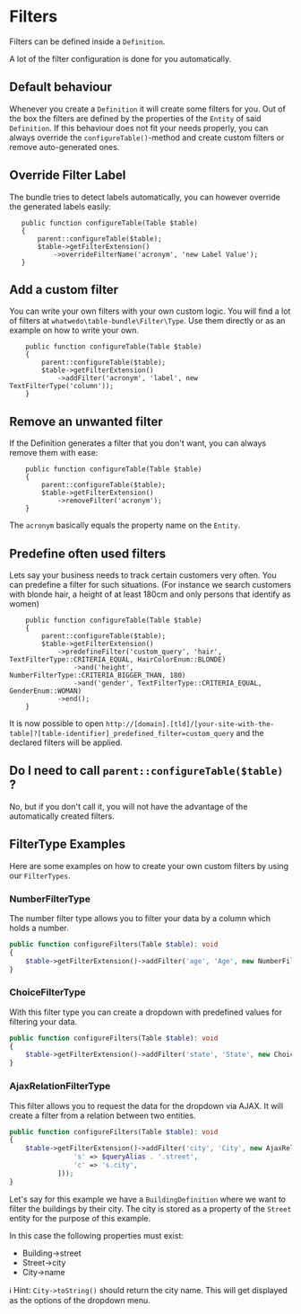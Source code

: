 # Filters

Filters can be defined inside a `Definition`.

A lot of the filter configuration is done for you automatically.

## Default behaviour

Whenever you create a `Definition` it will create some filters for you.
Out of the box the filters are defined by the properties of the `Entity` of said `Definition`.
If this behaviour does not fit your needs properly, you can always override the `configureTable()`-method and create custom filters or remove auto-generated ones.

## Override Filter Label

The bundle tries to detect labels automatically, you can however override the generated labels easily:
 ```
    public function configureTable(Table $table)
    {
        parent::configureTable($table);
        $table->getFilterExtension()
            ->overrideFilterName('acronym', 'new Label Value');
    }
```

## Add a custom filter

You can write your own filters with your own custom logic. You will find a lot of filters at `whatwedo\table-bundle\Filter\Type`. Use them directly or as an example on how to write your own.
```
    public function configureTable(Table $table)
    {
        parent::configureTable($table);
        $table->getFilterExtension()
            ->addFilter('acronym', 'label', new TextFilterType('column'));
    }
```

## Remove an unwanted filter

If the Definition generates a filter that you don't want, you can always remove them with ease:
```
    public function configureTable(Table $table)
    {
        parent::configureTable($table);
        $table->getFilterExtension()
            ->removeFilter('acronym');
    }
```
The `acronym` basically equals the property name on the `Entity`.

## Predefine often used filters

Lets say your business needs to track certain customers very often. You can predefine a filter for such situations.
(For instance we search customers with blonde hair, a height of at least 180cm and only persons that identify as women) 
```
    public function configureTable(Table $table)
    {
        parent::configureTable($table);
        $table->getFilterExtension()
            ->predefineFilter('custom_query', 'hair', TextFilterType::CRITERIA_EQUAL, HairColorEnum::BLONDE)
                ->and('height', NumberFilterType::CRITERIA_BIGGER_THAN, 180)
                ->and('gender', TextFilterType::CRITERIA_EQUAL, GenderEnum::WOMAN)
            ->end();
    }
```
It is now possible to open `http://[domain].[tld]/[your-site-with-the-table]?[table-identifier]_predefined_filter=custom_query` and the declared filters will be applied. 

## Do I need to call `parent::configureTable($table)` ?

No, but if you don't call it, you will not have the advantage of the automatically created filters. 

## FilterType Examples

Here are some examples on how to create your own custom filters by using our `FilterTypes`.

### NumberFilterType

The number filter type allows you to filter your data by a column which holds a number.
```php
public function configureFilters(Table $table): void
{
    $table->getFilterExtension()->addFilter('age', 'Age', new NumberFilterType(self::getQueryAlias() . '.age'))
}
```

### ChoiceFilterType

With this filter type you can create a dropdown with predefined values for filtering your data.

```php
public function configureFilters(Table $table): void
{
    $table->getFilterExtension()->addFilter('state', 'State', new ChoiceFilterType('s.state', ['open', 'in_progress', 'done'], ['s' => self::getQueryAlias() . '.task']))
}
```

### AjaxRelationFilterType

This filter allows you to request the data for the dropdown via AJAX. It will create a filter from a relation between two entities.

```php
public function configureFilters(Table $table): void
{
    $table->getFilterExtension()->addFilter('city', 'City', new AjaxRelationFilterType('c', City::class, $entityManager, $router->generate(CityDefinition::getRoute(Page::JSONSEARCH)), [
                's' => $queryAlias . '.street',
                'c' => 's.city',
            ]));
}
```

Let's say for this example we have a `BuildingDefinition` where we want to filter the buildings by their city. The city is stored as a property of the `Street` entity for the purpose of this example.

In this case the following properties must exist:
- Building->street
- Street->city
- City->name

ℹ️ Hint: `City->toString()` should return the city name. This will get displayed as the options of the dropdown menu.

